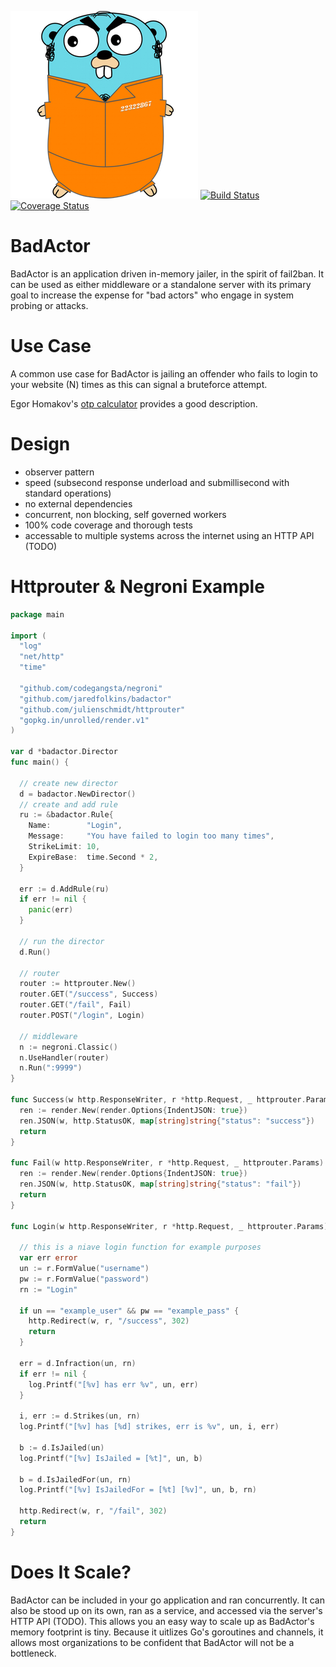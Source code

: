 ![badactor logo](https://raw.githubusercontent.com/jaredfolkins/badactor_logo/master/badactor_logo_300x300.png) [![Build Status](https://travis-ci.org/jaredfolkins/badactor.svg?branch=master)](https://travis-ci.org/jaredfolkins/badactor) [![Coverage Status](https://img.shields.io/coveralls/jaredfolkins/badactor.svg)](https://coveralls.io/r/jaredfolkins/badactor?branch=master)

# BadActor 

BadActor is an application driven in-memory jailer, in the spirit of fail2ban. It can be used as either middleware or a standalone server with its primary goal to increase the expense for "bad actors" who engage in system probing or attacks.

# Use Case

A common use case for BadActor is jailing an offender who fails to login to your website (N) times as this can signal a bruteforce attempt.

Egor Homakov's [otp calculator](http://sakurity.com/otp) provides a good description.

# Design

- observer pattern
- speed (subsecond response underload and submillisecond with standard operations)
- no external dependencies 
- concurrent, non blocking, self governed workers
- 100% code coverage and thorough tests
- accessable to multiple systems across the internet using an HTTP API (TODO)


# Httprouter & Negroni Example

```go
package main

import (
  "log"
  "net/http"
  "time"

  "github.com/codegangsta/negroni"
  "github.com/jaredfolkins/badactor"
  "github.com/julienschmidt/httprouter"
  "gopkg.in/unrolled/render.v1"
)

var d *badactor.Director
func main() {

  // create new director
  d = badactor.NewDirector()
  // create and add rule
  ru := &badactor.Rule{
    Name:        "Login",
    Message:     "You have failed to login too many times",
    StrikeLimit: 10,
    ExpireBase:  time.Second * 2,                                                                                                                                                                                                                                                                                                      Sentence:    time.Second * 2,
  }

  err := d.AddRule(ru)
  if err != nil {
    panic(err)
  }

  // run the director
  d.Run()

  // router
  router := httprouter.New()
  router.GET("/success", Success)
  router.GET("/fail", Fail)
  router.POST("/login", Login)

  // middleware
  n := negroni.Classic()
  n.UseHandler(router)
  n.Run(":9999")
}

func Success(w http.ResponseWriter, r *http.Request, _ httprouter.Params) {
  ren := render.New(render.Options{IndentJSON: true})
  ren.JSON(w, http.StatusOK, map[string]string{"status": "success"})
  return
}

func Fail(w http.ResponseWriter, r *http.Request, _ httprouter.Params) {
  ren := render.New(render.Options{IndentJSON: true})
  ren.JSON(w, http.StatusOK, map[string]string{"status": "fail"})
  return
}

func Login(w http.ResponseWriter, r *http.Request, _ httprouter.Params) {

  // this is a niave login function for example purposes
  var err error
  un := r.FormValue("username")
  pw := r.FormValue("password")
  rn := "Login"

  if un == "example_user" && pw == "example_pass" {
    http.Redirect(w, r, "/success", 302)
    return
  }

  err = d.Infraction(un, rn)
  if err != nil {
    log.Printf("[%v] has err %v", un, err)
  }

  i, err := d.Strikes(un, rn)
  log.Printf("[%v] has [%d] strikes, err is %v", un, i, err)

  b := d.IsJailed(un)
  log.Printf("[%v] IsJailed = [%t]", un, b)

  b = d.IsJailedFor(un, rn)
  log.Printf("[%v] IsJailedFor = [%t] [%v]", un, b, rn)

  http.Redirect(w, r, "/fail", 302)
  return
}
```


# Does It Scale?

BadActor can be included in your go application and ran concurrently. It can also be stood up on its own, ran as a service, and accessed via the server's HTTP API (TODO). This allows you an easy way to scale up as BadActor's memory footprint is tiny. Because it uitlizes Go's goroutines and channels, it allows most organizations to be confident that BadActor will not be a bottleneck. 
